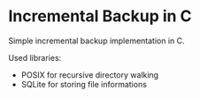 # Incremental Backup in C

Simple incremental backup implementation in C.

Used libraries:

* POSIX for recursive directory walking
* SQLite for storing file informations
